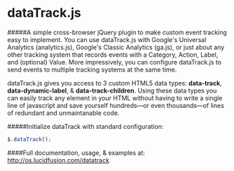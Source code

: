 dataTrack.js
============
#####A simple cross-browser jQuery plugin to make custom event tracking easy to implement.
You can use dataTrack.js with Google's Universal Analytics (analytics.js), Google's Classic Analytics (ga.js), or just about any other tracking system that records events with a Category, Action, Label, and (optional) Value. More impressively, you can configure dataTrack.js to send events to multiple tracking systems at the same time.


dataTrack.js gives you access to 3 custom HTML5 data types: **data-track**, **data-dynamic-label**, & **data-track-children**. Using these data types you can easily track any element in your HTML without having to write a single line of javascript and save yourself hundreds—or even thousands—of lines of redundant and unmaintanable code.


#####Initialize dataTrack with standard configuration:
```javascript
$.dataTrack();
```

####Full documentation, usage, & examples at: http://os.lucidfusion.com/datatrack